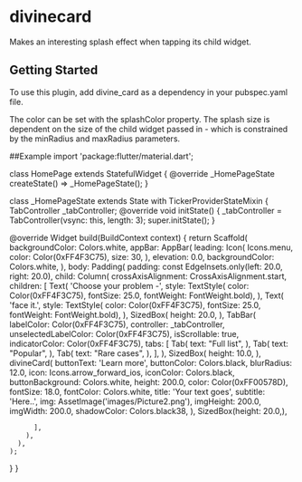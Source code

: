 # divinecard

Makes an interesting splash effect when tapping its child widget.

## Getting Started
To use this plugin, add divine_card as a dependency in your pubspec.yaml file.

The color can be set with the splashColor property. The splash size is dependent on the size of the child widget passed in - which is constrained by the minRadius and maxRadius parameters.

##Example
import 'package:flutter/material.dart';

class HomePage extends StatefulWidget {
  @override
  _HomePageState createState() => _HomePageState();
}

class _HomePageState extends State<HomePage> with TickerProviderStateMixin {
  TabController _tabController;
  @override
  void initState() {
    _tabController = TabController(vsync: this, length: 3);
    super.initState();
  }

  @override
  Widget build(BuildContext context) {
    return Scaffold(
      backgroundColor: Colors.white,
      appBar: AppBar(
        leading: Icon(
          Icons.menu,
          color: Color(0xFF4F3C75),
          size: 30,
        ),
        elevation: 0.0,
        backgroundColor: Colors.white,
      ),
      body: Padding(
        padding: const EdgeInsets.only(left: 20.0, right: 20.0),
        child: Column(
          crossAxisAlignment: CrossAxisAlignment.start,
          children: <Widget>[
            Text(
              'Choose your problem -',
              style: TextStyle(
                  color: Color(0xFF4F3C75),
                  fontSize: 25.0,
                  fontWeight: FontWeight.bold),
            ),
            Text(
              'face it.',
              style: TextStyle(
                  color: Color(0xFF4F3C75),
                  fontSize: 25.0,
                  fontWeight: FontWeight.bold),
            ),
            SizedBox(
              height: 20.0,
            ),
            TabBar(
              labelColor: Color(0xFF4F3C75),
              controller: _tabController,
              unselectedLabelColor: Color(0xFF4F3C75),
              isScrollable: true,
              indicatorColor: Color(0xFF4F3C75),
              tabs: <Widget>[
                Tab(
                  text: "Full list",
                ),
                Tab(
                  text: "Popular",
                ),
                Tab(
                  text: "Rare cases",
                ),
              ],
            ),
            SizedBox(
              height: 10.0,
            ),
            divineCard(
              buttonText: 'Learn more',
              buttonColor: Colors.black,
              blurRadius: 12.0,
              icon: Icons.arrow_forward_ios,
              iconColor: Colors.black,
              buttonBackground: Colors.white,
              height: 200.0,
              color: Color(0xFF00578D),
              fontSize: 18.0,
              fontColor: Colors.white,
              title: 'Your text goes',
              subtitle: 'Here..',
              img: AssetImage('images/Picture2.png'),
              imgHeight: 200.0,
              imgWidth: 200.0,
              shadowColor: Colors.black38,
            ),
            SizedBox(height: 20.0,),

          ],
        ),
      ),
    );
  }
}
